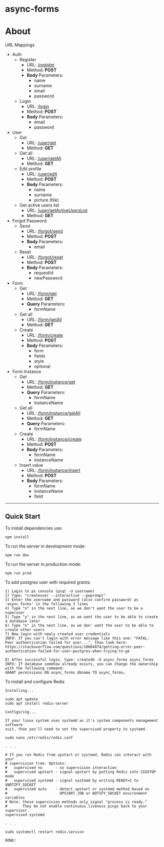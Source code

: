 # async-forms

# About

URL Mappings

- Auth
  - Register
    - URL: [/register](http://localhost:3001/register)
    - Method: <b>POST</b>
    - <b>Body</b> Parameters:
      - name
      - surname
      - email
      - password
  - Login
    - URL: [/login](http://localhost:3001/login)
    - Method: <b>POST</b>
    - <b>Body</b> Parameters:
      - email
      - password
- User
  - Get
    - URL: [/user/get](http://localhost:3001/user/get)
    - Method: <b>GET</b>
  - Get all
    - URL: [/user/getAll](http://localhost:3001/user/getAll)
    - Method: <b>GET</b>
  - Edit profile
    - URL: [/user/edit](http://localhost:3001/user/edit)
    - Method: <b>POST</b>
    - <b>Body</b> Parameters:
      - name
      - surname
      - picture (file)
  - Get active users list
    - URL: [/user/getActiveUsersList](http://localhost:3001/user/getActiveUsersList)
    - Method: <b>GET</b>
- Forgot Password
  - Send
    - URL: [/forgot/send](http://localhost:3001/forgot/send)
    - Method: <b>POST</b>
    - <b>Body</b> Parameters:
      - email
  - Reset
    - URL: [/forgot/reset](http://localhost:3001/forgot/reset)
    - Method: <b>POST</b>
    - <b>Body</b> Parameters:
      - requestId
      - newPassword
- Form
  - Get
    - URL: [/form/get](http://localhost:3001/form/get)
    - Method: <b>GET</b>
    - <b>Query</b> Parameters:
      - formName
  - Get all
    - URL: [/form/getAll](http://localhost:3001/form/getAll)
    - Method: <b>GET</b>
  - Create
    - URL: [/form/create](http://localhost:3001/form/create)
    - Method: <b>POST</b>
    - <b>Body</b> Parameters:
      - form
      - fields
      - style
      - optional
- Form Instance
  - Get
    - URL: [/form/instance/get](http://localhost:3001/form/instance/get)
    - Method: <b>GET</b>
    - <b>Query</b> Parameters:
      - formName
      - instanceName
  - Get all
    - URL: [/form/instance/getAll](http://localhost:3001/form/instance/getAll)
    - Method: <b>GET</b>
    - <b>Query</b> Parameters:
      - formName
  - Create
    - URL: [/form/instance/create](http://localhost:3001/form/instance/create)
    - Method: <b>POST</b>
    - <b>Body</b> Parameters:
      - formName
      - instanceName
  - Insert value
    - URL: [/form/instance/insert](http://localhost:3001/form/instance/insert)
    - Method: <b>POST</b>
    - <b>Body</b> Parameters:
      - formName
      - instanceName
      - field

---

## Quick Start

To install dependencies use:

```
npm install

```

To run the server in development mode:

```
npm run dev

```

To run the server in production mode:

```
npm run prod

```

To add postgres user with required grants:

```
1) Login to ps console (psql -U username)
2) Type: "createuser --interactive --pwprompt"
3) Enter the username and password (also confirm password) as 'async_forms' in the following 3 lines
4) Type "n" in the next line, as we don't want the user to be a superuser
5) Type "y" in the next line, as we want the user to be able to create a database later
6) Type "n" in the next line, as we don' want the user to be able to create other users
7) Now login with newly created user credentials
INFO: If you can't login with error message like this one: "FATAL: Peer authentication failed for user...", than look here: https://stackoverflow.com/questions/18664074/getting-error-peer-authentication-failed-for-user-postgres-when-trying-to-ge

8) After successful login, type: createdb -O async_forms async_forms
INFO: If database somehow already exists, you can change the ownership with the following command:
GRANT permissions ON async_forms dbname TO async_forms;

```

To install and configure Redis

```
Installing...

sudo apt update
sudo apt install redis-server

Configuring...

If your linux system uses systemd as it's system components management software
suit, than you'll need to set the supervised property to systemd.

sudo nano /etc/redis/redis.conf

. . .

# If you run Redis from upstart or systemd, Redis can interact with your
# supervision tree. Options:
#   supervised no      - no supervision interaction
#   supervised upstart - signal upstart by putting Redis into SIGSTOP mode
#   supervised systemd - signal systemd by writing READY=1 to $NOTIFY_SOCKET
#   supervised auto    - detect upstart or systemd method based on
#                        UPSTART_JOB or NOTIFY_SOCKET environment variables
# Note: these supervision methods only signal "process is ready."
#       They do not enable continuous liveness pings back to your supervisor.
supervised systemd

. . .

sudo systemctl restart redis.service

DONE!
```